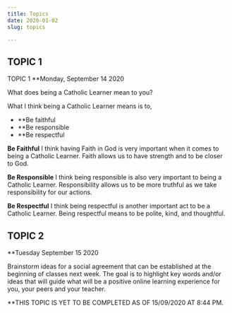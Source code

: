 ```yaml
---
title: Topics
date: 2020-01-02
slug: topics

---
```

## TOPIC 1
TOPIC 1
**Monday, September 14 2020

What does being a Catholic Learner mean to you?

What I think being a Catholic Learner means is to,

* **Be faithful
* **Be responsible
* **Be respectful

**Be Faithful**
I think having Faith in God is very important when it comes to being a Catholic Learner. Faith allows us to have strength and to be closer to God.

**Be Responsible**
I think being responsible is also very important to being a Catholic Learner.
Responsibility allows us to be more truthful as we take responsibility for our actions.

**Be Respectful**
I think being respectful is another important act to be a Catholic Learner.
Being respectful means to be polite, kind, and thoughtful.


## TOPIC 2

**Tuesday September 15 2020

Brainstorm ideas for a social agreement that can be established at the beginning of classes next week. The goal is to highlight key words and/or ideas that will guide what will be a positive online learning experience for you, your peers and your teacher. 

**THIS TOPIC IS YET TO BE COMPLETED AS OF 15/09/2020 AT 8:44 PM.


